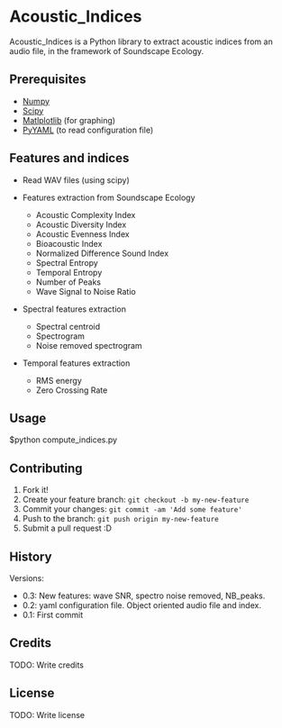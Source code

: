 # Acoustic_Indices

Acoustic_Indices is a Python library to extract acoustic indices from an audio file, in the framework of Soundscape Ecology.


## Prerequisites

 * [Numpy](http://www.numpy.org/)
 * [Scipy](http://www.scipy.org/)
 * [Matlplotlib](http://matplotlib.org/) (for graphing)
 * [PyYAML](http://pyyaml.org/wiki/PyYAMLDocumentation) (to read configuration file)

## Features and indices

* Read WAV files (using scipy)
* Features extraction from Soundscape Ecology 
    * Acoustic Complexity Index
    * Acoustic Diversity Index
    * Acoustic Evenness Index
    * Bioacoustic Index
    * Normalized Difference Sound Index
    * Spectral Entropy
    * Temporal Entropy
    * Number of Peaks
    * Wave Signal to Noise Ratio
    
* Spectral features extraction
    * Spectral centroid 
    * Spectrogram
    * Noise removed spectrogram
    
* Temporal features extraction
    * RMS energy
    * Zero Crossing Rate
    

## Usage

$python compute_indices.py

## Contributing

1. Fork it!
2. Create your feature branch: `git checkout -b my-new-feature`
3. Commit your changes: `git commit -am 'Add some feature'`
4. Push to the branch: `git push origin my-new-feature`
5. Submit a pull request :D

## History

Versions: 

* 0.3: New features: wave SNR, spectro noise removed, NB_peaks.
* 0.2: yaml configuration file. Object oriented audio file and index.
* 0.1: First commit 



## Credits

TODO: Write credits

## License

TODO: Write license

